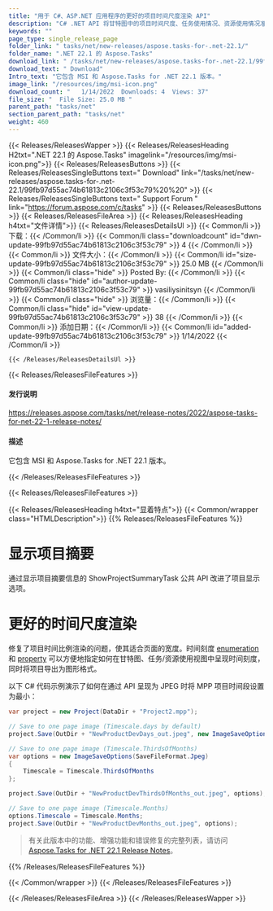 ```yaml
---
title: "用于 C#、ASP.NET 应用程序的更好的项目时间尺度渲染 API"
description: "C# .NET API 将甘特图中的项目时间尺度、任务使用情况、资源使用情况准确呈现为图形格式。显示项目摘要信息。"
keywords: ""
page_type: single_release_page
folder_link: " tasks/net/new-releases/aspose.tasks-for-.net-22.1/"
folder_name: ".NET 22.1 的 Aspose.Tasks"
download_link: " /tasks/net/new-releases/aspose.tasks-for-.net-22.1/99fb97d55ac74b61813c2106c3f53c79"
download_text: " Download"
Intro_text: "它包含 MSI 和 Aspose.Tasks for .NET 22.1 版本。"
image_link: "/resources/img/msi-icon.png"
download_count: "   1/14/2022  Downloads: 4  Views: 37"
file_size: "  File Size: 25.0 MB "
parent_path: "tasks/net"
section_parent_path: "tasks/net"
weight: 460
---
```


{{< Releases/ReleasesWapper >}}
{{< Releases/ReleasesHeading H2txt=".NET 22.1 的 Aspose.Tasks" imagelink="/resources/img/msi-icon.png">}}
{{< Releases/ReleasesButtons >}}
{{< Releases/ReleasesSingleButtons text=" Download" link="/tasks/net/new-releases/aspose.tasks-for-.net-22.1/99fb97d55ac74b61813c2106c3f53c79%20%20" >}}
{{< Releases/ReleasesSingleButtons text=" Support Forum " link="https://forum.aspose.com/c/tasks" >}}
{{< Releases/ReleasesButtons >}}
{{< Releases/ReleasesFileArea >}}
{{< Releases/ReleasesHeading h4txt="文件详情">}}
{{< Releases/ReleasesDetailsUl >}}
{{< Common/li >}} 下载：{{< /Common/li >}}
{{< Common/li class="downloadcount" id="dwn-update-99fb97d55ac74b61813c2106c3f53c79" >}} 4 {{< /Common/li >}}
{{< Common/li >}} 文件大小：{{< /Common/li >}}
{{< Common/li id="size-update-99fb97d55ac74b61813c2106c3f53c79" >}} 25.0 MB {{< /Common/li >}}
{{< Common/li  class="hide" >}} Posted By: {{< /Common/li >}}
{{< Common/li class="hide" id="author-update-99fb97d55ac74b61813c2106c3f53c79" >}} vasiliysinitsyn {{< /Common/li >}}
{{< Common/li class="hide" >}} 浏览量：{{< /Common/li >}}
{{< Common/li class="hide" id="view-update-99fb97d55ac74b61813c2106c3f53c79" >}} 38 {{< /Common/li >}}
{{< Common/li >}} 添加日期：{{< /Common/li >}}
{{< Common/li id="added-update-99fb97d55ac74b61813c2106c3f53c79" >}} 1/14/2022 {{< /Common/li >}}

    {{< /Releases/ReleasesDetailsUl >}}

{{< Releases/ReleasesFileFeatures >}}

<h4>发行说明</h4><div><a href="https://releases.aspose.com/tasks/net/release-notes/2022/aspose-tasks-for-net-22-1-release-notes/">https://releases.aspose.com/tasks/net/release-notes/2022/aspose-tasks-for-net-22-1-release-notes/</a></div>
      
<h4>描述</h4><div class="HTMLDescription">它包含 MSI 和 Aspose.Tasks for .NET 22.1 版本。</div>

{{< /Releases/ReleasesFileFeatures >}}

{{< Releases/ReleasesFileFeatures >}}

{{< Releases/ReleasesHeading h4txt="显着特点">}}
{{< Common/wrapper class="HTMLDescription">}}
{{% Releases/ReleasesFileFeatures %}}

# 显示项目摘要

通过显示项目摘要信息的 ShowProjectSummaryTask 公共 API 改进了项目显示选项。

# 更好的时间尺度渲染

修复了项目时间比例渲染的问题，使其适合页面的宽度。时间刻度 [enumeration](https://reference.aspose.com/tasks/net/aspose.tasks.visualization/timescale/) 和 [property](https://reference.aspose.com/tasks/net/aspose.tasks.saving/saveoptions/timescale/) 可以方便地指定如何在甘特图、任务/资源使用视图中呈现时间刻度，同时将项目导出为图形格式。

以下 C# 代码示例演示了如何在通过 API 呈现为 JPEG 时将 MPP 项目时间段设置为最小：

```csharp
var project = new Project(DataDir + "Project2.mpp");

// Save to one page image (Timescale.days by default)
project.Save(OutDir + "NewProductDevDays_out.jpeg", new ImageSaveOptions(SaveFileFormat.Jpeg));

// Save to one page image (Timescale.ThirdsOfMonths)
var options = new ImageSaveOptions(SaveFileFormat.Jpeg)
{
    Timescale = Timescale.ThirdsOfMonths
};

project.Save(OutDir + "NewProductDevThirdsOfMonths_out.jpeg", options);

// Save to one page image (Timescale.Months)
options.Timescale = Timescale.Months;
project.Save(OutDir + "NewProductDevMonths_out.jpeg", options);
```

> 有关此版本中的功能、增强功能和错误修复的完整列表，请访问 [Aspose.Tasks for .NET 22.1 Release Notes](https://releases.aspose.com/tasks/net/release-notes/2022/aspose-tasks-for-net-22-1-release-notes/)。

{{% /Releases/ReleasesFileFeatures %}}

{{< /Common/wrapper >}}
{{< /Releases/ReleasesFileFeatures >}}

{{< /Releases/ReleasesFileArea >}}
{{< /Releases/ReleasesWapper >}}

